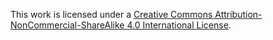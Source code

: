 

This work is licensed under a [Creative Commons Attribution-NonCommercial-ShareAlike 4.0 International License](http://creativecommons.org/licenses/by-nc-sa/4.0/).